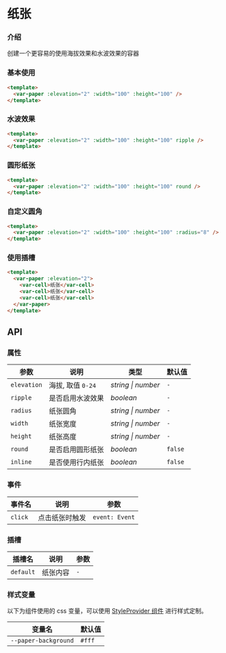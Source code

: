 # 纸张

### 介绍

创建一个更容易的使用海拔效果和水波效果的容器

### 基本使用

```html
<template>
  <var-paper :elevation="2" :width="100" :height="100" />
</template>
```

### 水波效果

```html
<template>
  <var-paper :elevation="2" :width="100" :height="100" ripple />
</template>
```

### 圆形纸张

```html
<template>
  <var-paper :elevation="2" :width="100" :height="100" round />
</template>
```

### 自定义圆角

```html
<template>
  <var-paper :elevation="2" :width="100" :height="100" :radius="8" />
</template>
```

### 使用插槽

```html
<template>
  <var-paper :elevation="2">
    <var-cell>纸张</var-cell>
    <var-cell>纸张</var-cell>
    <var-cell>纸张</var-cell>
  </var-paper>
</template>
```

## API

### 属性

| 参数 | 说明 | 类型 | 默认值  |
| --- | --- | --- | --- |
| `elevation` | 海拔, 取值 `0-24`  | _string \| number_  | `-` |
| `ripple` | 是否启用水波效果  | _boolean_  | `-` |
| `radius` | 纸张圆角  | _string \| number_  | `-` |
| `width` | 纸张宽度  | _string \| number_  | `-` |
| `height` | 纸张高度  | _string \| number_  | `-` |
| `round` | 是否启用圆形纸张  | _boolean_  | `false` |
| `inline` | 是否使用行内纸张  | _boolean_  | `false` |

### 事件

| 事件名  | 说明           | 参数           |
| ------- | -------------- | -------------- |
| `click` | 点击纸张时触发 | `event: Event` |

### 插槽

| 插槽名 | 说明 | 参数 |
| --- | ----| ---- |
| `default` | 纸张内容  | `-`  |

### 样式变量

以下为组件使用的 css 变量，可以使用 [StyleProvider 组件](#/zh-CN/style-provider) 进行样式定制。

| 变量名                                 | 默认值                  |
|-------------------------------------|----------------------|
| `--paper-background`                 | `#fff`               |